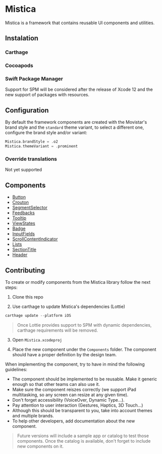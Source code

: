 #  Mistica

Mistica is a framework that contains reusable UI components and utilities.

## Instalation

### Carthage



### Cocoapods


### Swift Package Manager

Support for SPM will be considered after the release of Xcode 12 and the new support of packages with resources.


## Configuration

By default the framework components are created with the Movistar's brand style and the `standard` theme variant, to select a different one, configure the brand style and/or variant:

```swift
Mistica.brandStyle = .o2
Mistica.themeVariant = .prominent
```

### Override translations

Not yet supported


## Components

* [Button](./Components/Button/)
* [Crouton](./Components/Crouton/)
* [SegmentSelector](./Components/SegmentSelector/)
* [Feedbacks](./Components/Feedback/)
* [Tooltip](./Components/Tooltip/)
* [ViewStates](./Components/ViewStates/)
* [Badge](./Components/Badge/)
* [InputFields](./Components/InputField/)
* [ScrollContentIndicator](./Components/ScrollContentIndicator/)
* [Lists](./Components/Lists/)
* [SectionTitle](./Components/SectionTitle/)
* [Header](./Components/Header/)


## Contributing

To create or modify components from the Mistica library follow the next steps:

1. Clone this repo

2. Use carthage to update Mistica's dependencies (Lottie)

```swift
carthage update --platform iOS
```

> Once Lottie provides support to SPM with dynamic dependencies, carthage requirements will be removed.

3. Open `Mistica.xcodeproj`

4. Place the new component under the `Components` folder. The component should have a proper definition by the design team.

When implementing the component, try to have in mind the following guidelines:

* The component should be implemented to be reusable. Make it generic enough so that other teams can also use it.
* Make sure the component reiszes correctly (we support iPad multitasking, so any screen can resize at any given time).
* Don't forget accessibility (VoiceOver, Dynamic Type...).
* Pay attention to user interaction (Gestures, Haptics, 3D Touch...)
* Although this should be transparent to you, take into account themes and multiple brands.
* To help other developers, add documentation about the new component.

> Future versions will include a sample app or catalog to test those components. Once the catalog is available, don't forget to include new components on it.
